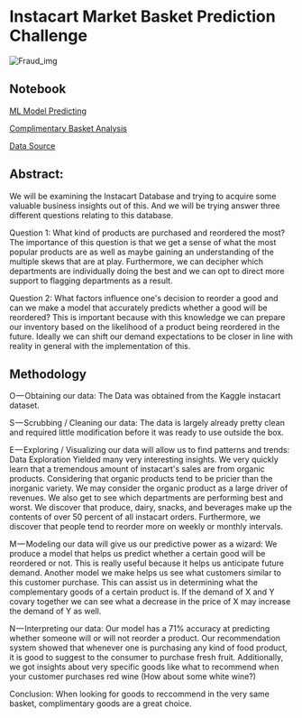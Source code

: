 # Instacart Market Basket Prediction Challenge
![Fraud_img](https://www.supermarketnews.com/sites/supermarketnews.com/files/styles/article_featured_standard/public/Instacart-Personal_Shopper-Bag.png?itok=LIpaSQ2n)

## Notebook
[ML Model Predicting](https://nbviewer.jupyter.org/github/ShinPete/instacart_basket_reorder_preds/blob/master/Instacart_Reorder_preds.ipynb)

[Complimentary Basket Analysis](https://nbviewer.jupyter.org/github/ShinPete/instacart_basket_reorder_preds/blob/master/Instacart_Reorder_preds.ipynb)

[Data Source](https://www.kaggle.com/c/instacart-market-basket-analysis/data)


## Abstract:
We will be examining the Instacart Database and trying to acquire some valuable business insights out of this. And we will be trying answer three different questions relating to this database.

Question 1: What kind of products are purchased and reordered the most? The importance of this question is that we get a sense of what the most popular products are as well as maybe gaining an understanding of the multiple skews that are at play. Furthermore, we can decipher which departments are individually doing the best and we can opt to direct more support to flagging departments as a result.

Question 2: What factors influence one's decision to reorder a good and can we make a model that accurately predicts whether a good will be reordered? This is important because with this knowledge we can prepare our inventory based on the likelihood of a product being reordered in the future. Ideally we can shift our demand expectations to be closer in line with reality in general with the implementation of this.

## Methodology 
O — Obtaining our data:
The Data was obtained from the Kaggle instacart dataset.

S — Scrubbing / Cleaning our data:
The data is largely already pretty clean and required little modification before it was ready to use outside the box.

E — Exploring / Visualizing our data will allow us to find patterns and trends:
Data Exploration Yielded many very interesting insights. We very quickly learn that a tremendous amount of instacart's sales are from organic products. Considering that organic products tend to be pricier than the inorganic variety. We may consider the organic product as a large driver of revenues. We also get to see which departments are performing best and worst. We discover that produce, dairy, snacks, and beverages make up the contents of over 50 percent of all instacart orders. Furthermore, we discover that people tend to reorder more on weekly or monthly intervals.

M — Modeling our data will give us our predictive power as a wizard:
We produce a model that helps us predict whether a certain good will be reordered or not. This is really useful because it helps us anticipate future demand. Another model we make helps us see what customers similar to this customer purchase. This can assist us in determining what the complementary goods of a certain product is. If the demand of X and Y covary together we can see what a decrease in the price of X may increase the demand of Y as well.

N — Interpreting our data:
Our model has a 71% accuracy at predicting whether someone will or will not reorder a product. Our recommendation system showed that whenever one is purchasing any kind of food product, it is good to suggest to the consumer to purchase fresh fruit. Additionally, we got insights about very specific goods like what to recommend when your customer purchases red wine (How about some white wine?)

Conclusion: When looking for goods to reccommend in the very same basket, complimentary goods are a great choice. 
